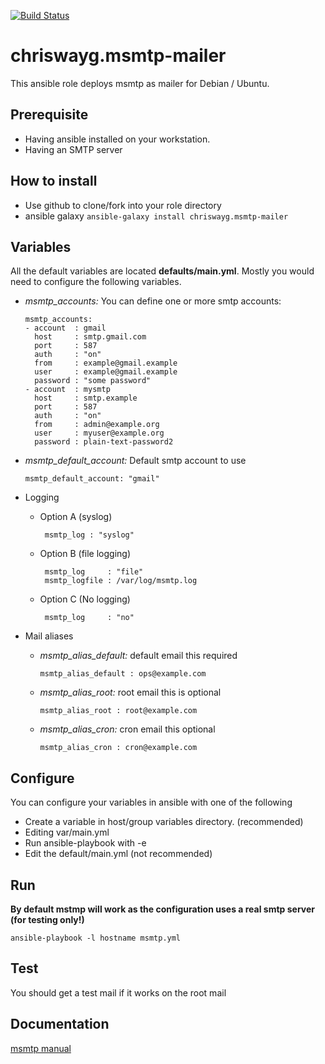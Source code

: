 [![Build Status](https://travis-ci.org/chriswayg/ansible-msmtp.svg?branch=master)](https://travis-ci.org/chriswayg/ansible-msmtp)

# chriswayg.msmtp-mailer

This ansible role deploys msmtp as mailer for Debian / Ubuntu.

## Prerequisite
* Having ansible installed on your workstation.
* Having an SMTP server

## How to install
* Use github to clone/fork into your role directory
* ansible galaxy ```ansible-galaxy install chriswayg.msmtp-mailer```

## Variables
  All the default variables are located **defaults/main.yml**. Mostly you would need to configure the following variables.
  - *msmtp_accounts:* You can define one or more smtp accounts:

      ```
      msmtp_accounts:
      - account  : gmail
        host     : smtp.gmail.com
        port     : 587
        auth     : "on"
        from     : example@gmail.example
        user     : example@gmail.example
        password : "some password"
      - account  : mysmtp
        host     : smtp.example
        port     : 587
        auth     : "on"
        from     : admin@example.org
        user     : myuser@example.org
        password : plain-text-password2
      ```
  - *msmtp_default_account:* Default smtp account to use

    ```msmtp_default_account: "gmail"```

  - Logging
     - Option A (syslog)

       ```
        msmtp_log : "syslog"
       ```

     - Option B (file logging)

       ```
        msmtp_log     : "file"
        msmtp_logfile : /var/log/msmtp.log
       ```

     - Option C (No logging)

       ```
        msmtp_log     : "no"
       ```

  - Mail aliases
     - *msmtp_alias_default:* default email this required

       ```msmtp_alias_default : ops@example.com```

     - *msmtp_alias_root:* root email this is optional

       ```msmtp_alias_root : root@example.com```

     - *msmtp_alias_cron:* cron email this optional

       ```msmtp_alias_cron : cron@example.com```

## Configure
You can configure your variables in ansible with one of the following

 * Create a variable in host/group variables directory. (recommended)
 * Editing var/main.yml
 * Run ansible-playbook with -e
 * Edit the default/main.yml (not recommended)

## Run
**By default mstmp will work as the configuration uses a real smtp server (for testing only!)**

  ```ansible-playbook -l hostname msmtp.yml```

## Test
  You should get a test mail if it works on the root mail

## Documentation
[msmtp manual](http://msmtp.sourceforge.net/doc/msmtp.html)
